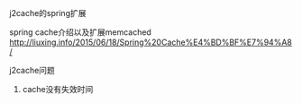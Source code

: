 

j2cache的spring扩展



spring cache介绍以及扩展memcached
http://liuxing.info/2015/06/18/Spring%20Cache%E4%BD%BF%E7%94%A8/

j2cache问题
1. cache没有失效时间